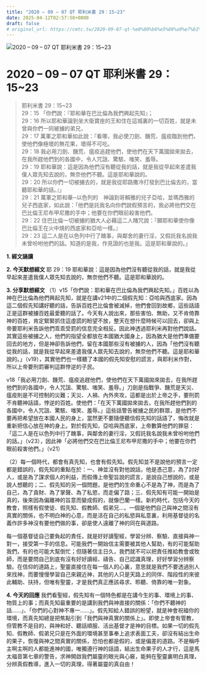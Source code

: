 ```yaml
---
title: "2020 – 09 – 07 QT 耶利米書 29：15~23"
date: 2025-04-12T02:57:58+0800
draft: false
# original_url: https://cmtc.tw/2020-09-07-qt-%e8%80%b6%e5%88%a9%e7%b1%b3%e6%9b%b8-29%ef%bc%9a1523
---
```


![2020 – 09 – 07 QT 耶利米書 29：15\~23](/images/qt.jpg   "2020 – 09 – 07 QT 耶利米書 29：15\~23")

# 2020 – 09 – 07 QT 耶利米書 29：15\~23

> 耶利米書 29：15\~23  
> 29：15 「你們說：『耶和華在巴比倫為我們興起先知』；  
> 29：16 所以耶和華論到坐大衛寶座的王和住在這城裏的一切百姓，就是未曾與你們一同被擄的弟兄，  
> 29：17 萬軍之耶和華如此說：『看哪，我必使刀劍、饑荒、瘟疫臨到他們，使他們像極壞的無花果，壞得不可吃。  
> 29：18 我必用刀劍、饑荒、瘟疫追趕他們，使他們在天下萬國拋來拋去，在我所趕他們到的各國中，令人咒詛、驚駭、嗤笑、羞辱。  
> 29：19 耶和華說：這是因為他們沒有聽從我的話，就是我從早起來差遣我僕人眾先知去說的，無奈他們不聽。這是耶和華說的。  
> 29：20 所以你們一切被擄去的，就是我從耶路撒冷打發到巴比倫去的，當聽耶和華的話。』」  
> 29：21 萬軍之耶和華─以色列的　神論到哥賴雅的兒子亞哈，並瑪西雅的兒子西底家，如此說：「他們是託我名向你們說假預言的，我必將他們交在巴比倫王尼布甲尼撒的手中；他要在你們眼前殺害他們。  
> 29：22 住巴比倫一切被擄的猶大人必藉這二人賭咒說：『願耶和華使你像巴比倫王在火中燒的西底家和亞哈一樣。』  
> 29：23 這二人是在以色列中行了醜事，與鄰舍的妻行淫，又假託我名說我未曾吩咐他們的話。知道的是我，作見證的也是我。這是耶和華說的。」

**1. 經文誦讀**

**2.  今天默想經文**
耶 29：19 耶和華說：這是因為他們沒有聽從我的話，就是我從早起來差遣我僕人眾先知去說的，無奈他們不聽。這是耶和華說的。

**3. 分享默想經文**
（1）v15「你們說：耶和華在巴比倫為我們興起先知。」百姓以為神在巴比倫為他們興起先知，就是在講v21中的二個假先知：亞哈與西底家。因為這二個假先知講好聽的話，告訴百姓巴比倫會被滅掉，他們會回到故鄉，這些話語正是這群被擄百姓最愛聽的話了。今天有人說出來，那些害怕、無助，又不肯倚靠神的百姓，肯定緊緊抓住這虛謊的盼望不放，整天在想什麼時候可以回去，卻與上帝要耶利米告訴他們乖乖受罰的信息完全相反。因此神透過耶利米再對他們說話。其實這些被擄之人，他們的指望全都放在本國猶大國身上，因為猶大是他們準備要回去的地方，但是神卻告訴他們，留在本國那些沒有被擄的人，因為「他們沒有聽從我的話，就是我從早起來差遣我僕人眾先知去說的，無奈他們不聽。這是耶和華說的。」（v19），其實他們也一樣聽了本國的假先知安慰的謊言，與耶利米作對，所以上帝要刑罰審判這群悖逆的子民。

v18「我必用刀劍、饑荒、瘟疫追趕他們，使他們在天下萬國拋來拋去，在我所趕他們到的各國中，令人咒詛、驚駭、嗤笑、羞辱。」刀劍是指戰爭、饑荒是天災、瘟疫則是不可控制的災難；天災、人禍、內外夾攻，這都是出於上帝之手，要刑罰不肯聽神話語，悖逆的百姓。使他們：「在天下萬國拋來拋去，在我所趕他們到的各國中，令人咒詛、驚駭、嗤笑、羞辱。」這些話警告被擄之民的群眾，是他們不要再把希望放在本國人民的身上，當然更不要隨便聽信假先知的話語了，悔改就是重新把信心放在神的身上。對於假先知，亞哈與西底家，上帝數算他們的罪惡：「這二人是在以色列中行了醜事，與鄰舍的妻行淫，又假託我名說我未曾吩咐他們的話。」（v23），因此神「必將他們交在巴比倫王尼布甲尼撒的手中；他要在你們眼前殺害他們。」（v21）

（2）每一個時代，都會有真先知，也會有假先知。假先知並不是說他的預言一定都是錯誤的，假先知的重點在於：一、神並沒有對他說話，他是憑己意，為了討好人，或是為了謀求個人的利益，而假傳上帝聖旨說的謊言，是說自己想說的，或是說人想聽的；二、假先知的另一個問題，是他們的生命重心不是為了神，而是為了自己，為了貪財、為了掌聲、為了私慾，而走偏了路；三、假先知有可能一開始是真的，後來因為偏離神的旨意而變成假的，就像巴蘭一樣。新約時代，包括今天的教會，照樣有假使徒、假先知、假教師、假弟兄…，一個是他們自己與神之間沒有真實的關係，也不明白神的心意，而是活在自己的私慾與私意裏，利用基督徒的名義作許多神沒有要他們做的事，卻是使人遠離了神的同在與道路。

每一個基督徒自己要負起的責任，就是好好讀聖經，學習分辨、察驗、直接與神一對一，接受第一手的信息。可能我們一開始信主需要被其他人幫助，有的可能幫助我們，有的也可能大幫倒忙；但隨著信主日久，我們就不可以把責任推給教會或牧師，而是要問自己到底有沒有好好讀經、禱告、自己認識真理，好好學習分辨察驗。在信仰的道路上，聖靈直接住在每一個人的心裏，意思就是我們不要透過別人來找神，而要慢慢學習自己來親近神，其他的人只是天路上的同伴、階段性的來彼此輔助、扶持，但唯有聖靈，才是我們真正應該尋求、聆聽、倚靠的唯一對象。

**4. 今天的回應**
我們看聖經，假先知有一個特色都是在講今生的事、環境上的事、物質上的事；而真先知最重要的是講到我們與神直接的關係：「你們不聽神的話……」、「你們的心對神不專一……」。假先知給人錯誤的盼望，就是神會祝福你的環境，而真先知總是把焦點引到「我們與神真實的關係上」。即使上帝會有管教，但管教不是目的，與神和好、聽話順服、活出基督才是神的目標。如果一切的假先知、假教師、假弟兄只是在外面的環境甚至事奉上追求表面工夫，卻沒有結出生命的果子，恢復與神之間真實的關係，恐怕也都是假的，或是偏差的道路。不是稱呼主啊主啊的人都能進神的國，唯獨遵行神的話語，結出生命果子的人才行，這是馬太福音第七章的警告，求神開啟我們屬靈的眼光與心竅，能夠在聖靈裏明白真理，分辨真假教導，進入一切的真理，得著屬靈的真自由！
